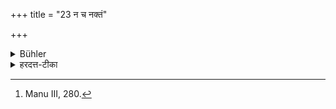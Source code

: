 +++
title = "23 न च नक्तं"

+++

<details><summary>Bühler</summary>

23. He shall not perform (any part of) a funeral sacrifice at night. [^13] 


[^13]:  Manu III, 280.
</details>

<details><summary>हरदत्त-टीका</summary>

## सूत्रम्
न च नक्तं श्राद्धं कुर्वीत ॥ २३ ॥  
## टिप्पनी
श्राद्धकर्मण्यारब्धे कारणाद्विलम्बे मध्ये यदादित्योऽस्तमियात् तदा श्राद्धशेषं न कुर्वीत, अपरेद्युर्दिवैव कुर्वीतेति ॥ २३ ॥
</details>
